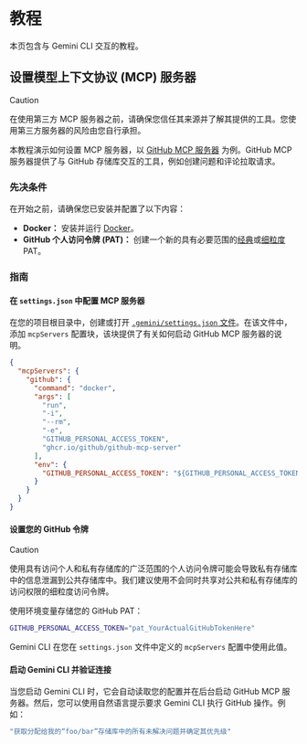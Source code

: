 # 教程

本页包含与 Gemini CLI 交互的教程。

## 设置模型上下文协议 (MCP) 服务器

> [!CAUTION]
> 在使用第三方 MCP 服务器之前，请确保您信任其来源并了解其提供的工具。您使用第三方服务器的风险由您自行承担。

本教程演示如何设置 MCP 服务器，以 [GitHub MCP 服务器](https://github.com/github/github-mcp-server) 为例。GitHub MCP 服务器提供了与 GitHub 存储库交互的工具，例如创建问题和评论拉取请求。

### 先决条件

在开始之前，请确保您已安装并配置了以下内容：

- **Docker：** 安装并运行 [Docker]。
- **GitHub 个人访问令牌 (PAT)：** 创建一个新的具有必要范围的[经典](https://github.com/settings/tokens/new)或[细粒度](https://github.com/settings/personal-access-tokens/new) PAT。

[Docker]: https://www.docker.com/
[经典]: https://github.com/settings/tokens/new
[细粒度]: https://github.com/settings/personal-access-tokens/new

### 指南

#### 在 `settings.json` 中配置 MCP 服务器

在您的项目根目录中，创建或打开 [`.gemini/settings.json` 文件](./configuration.md)。在该文件中，添加 `mcpServers` 配置块，该块提供了有关如何启动 GitHub MCP 服务器的说明。

```json
{
  "mcpServers": {
    "github": {
      "command": "docker",
      "args": [
        "run",
        "-i",
        "--rm",
        "-e",
        "GITHUB_PERSONAL_ACCESS_TOKEN",
        "ghcr.io/github/github-mcp-server"
      ],
      "env": {
        "GITHUB_PERSONAL_ACCESS_TOKEN": "${GITHUB_PERSONAL_ACCESS_TOKEN}"
      }
    }
  }
}
```

#### 设置您的 GitHub 令牌

> [!CAUTION]
> 使用具有访问个人和私有存储库的广泛范围的个人访问令牌可能会导致私有存储库中的信息泄漏到公共存储库中。我们建议使用不会同时共享对公共和私有存储库的访问权限的细粒度访问令牌。

使用环境变量存储您的 GitHub PAT：

```bash
GITHUB_PERSONAL_ACCESS_TOKEN="pat_YourActualGitHubTokenHere"
```

Gemini CLI 在您在 `settings.json` 文件中定义的 `mcpServers` 配置中使用此值。

#### 启动 Gemini CLI 并验证连接

当您启动 Gemini CLI 时，它会自动读取您的配置并在后台启动 GitHub MCP 服务器。然后，您可以使用自然语言提示要求 Gemini CLI 执行 GitHub 操作。例如：

```bash
"获取分配给我的“foo/bar”存储库中的所有未解决问题并确定其优先级"
```